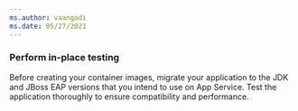 ```yaml
---
ms.author: vaangadi
ms.date: 05/27/2021
---
```


### Perform in-place testing

Before creating your container images, migrate your application to the JDK and JBoss EAP versions that you intend to use on App Service. Test the application thoroughly to ensure compatibility and performance.

